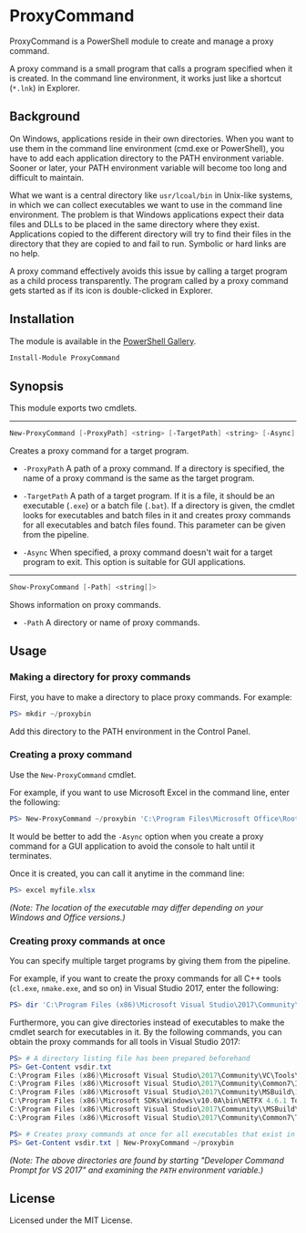 # ProxyCommand

ProxyCommand is a PowerShell module to create and manage a proxy command.

A proxy command is a small program that calls a program specified when it is created. In the command line environment, it works just like a shortcut (`*.lnk`) in Explorer.

## Background

On Windows, applications reside in their own directories. When you want to use them in the command line environment (cmd.exe or PowerShell), you have to add each application directory to the PATH environment variable. Sooner or later, your PATH environment variable will become too long and difficult to maintain.

What we want is a central directory like `usr/lcoal/bin` in Unix-like systems, in which we can collect executables we want to use in the command line environment. The problem is that Windows applications expect their data files and DLLs to be placed in the same directory where they exist. Applications copied to the different directory will try to find their files in the directory that they are copied to and fail to run. Symbolic or hard links are no help.

A proxy command effectively avoids this issue by calling a target program as a child process transparently. The program called by a proxy command gets started as if its icon is double-clicked in Explorer.

## Installation

The module is available in the [PowerShell Gallery](https://www.powershellgallery.com/packages/ProxyCommand).

```PowerShell
Install-Module ProxyCommand
```

## Synopsis

This module exports two cmdlets.

-----

```PowerShell
New-ProxyCommand [-ProxyPath] <string> [-TargetPath] <string> [-Async]
```

Creates a proxy command for a target program.

- `-ProxyPath` A path of a proxy command. If a directory is specified, the name of a proxy command is the same as the target program.

- `-TargetPath` A path of a target program. If it is a file, it should be an executable (`.exe`) or a batch file (`.bat`). If a directory is given, the cmdlet looks for executables and batch files in it and creates proxy commands for all executables and batch files found. This parameter can be given from the pipeline.

- `-Async` When specified, a proxy command doesn't wait for a target program to exit. This option is suitable for GUI applications.

-----

```PowerShell
Show-ProxyCommand [-Path] <string[]>
```
Shows information on proxy commands.

- `-Path` A directory or name of proxy commands.

## Usage

### Making a directory for proxy commands

First, you have to make a directory to place proxy commands. For example:

```PowerShell
PS> mkdir ~/proxybin
```

Add this directory to the PATH environment in the Control Panel.

### Creating a proxy command

Use the `New-ProxyCommand` cmdlet.

For example, if you want to use Microsoft Excel in the command line, enter the following:

```PowerShell
PS> New-ProxyCommand ~/proxybin 'C:\Program Files\Microsoft Office\Root\Office16\EXCEL.EXE' -Async
```

It would be better to add the `-Async` option when you create a proxy command for a GUI application to avoid the console to halt until it terminates.

Once it is created, you can call it anytime in the command line:

```PowerShell
PS> excel myfile.xlsx
```

*(Note: The location of the executable may differ depending on your Windows and Office versions.)*

### Creating proxy commands at once

You can specify multiple target programs by giving them from the pipeline.

For example, if you want to create the proxy commands for all C++ tools (`cl.exe`, `nmake.exe`, and so on) in Visual Studio 2017, enter the following:

```PowerShell
PS> dir 'C:\Program Files (x86)\Microsoft Visual Studio\2017\Community\VC\Tools\MSVC\14.14.26428\bin\Hostx64\x64\*.exe' | New-ProxyCommand ~/proxybin
```

Furthermore, you can give directories instead of executables to make the cmdlet search for executables in it. By the following commands, you can obtain the proxy commands for all tools in Visual Studio 2017:

```PowerShell
PS> # A directory listing file has been prepared beforehand
PS> Get-Content vsdir.txt
C:\Program Files (x86)\Microsoft Visual Studio\2017\Community\VC\Tools\MSVC\14.14.26428\bin\HostX64\x64
C:\Program Files (x86)\Microsoft Visual Studio\2017\Community\Common7\IDE\VC\VCPackages
C:\Program Files (x86)\Microsoft Visual Studio\2017\Community\MSBuild\15.0\bin\Roslyn
C:\Program Files (x86)\Microsoft SDKs\Windows\v10.0A\bin\NETFX 4.6.1 Tools\x64\
C:\Program Files (x86)\Microsoft Visual Studio\2017\Community\\MSBuild\15.0\bin
C:\Program Files (x86)\Microsoft Visual Studio\2017\Community\Common7\Tools\

PS> # Creates proxy commands at once for all executables that exist in the directories
PS> Get-Content vsdir.txt | New-ProxyCommand ~/proxybin
```

*(Note: The above directories are found by starting "Developer Command Prompt for VS 2017" and examining the `PATH`  environment variable.)*

## License

Licensed under the MIT License.
